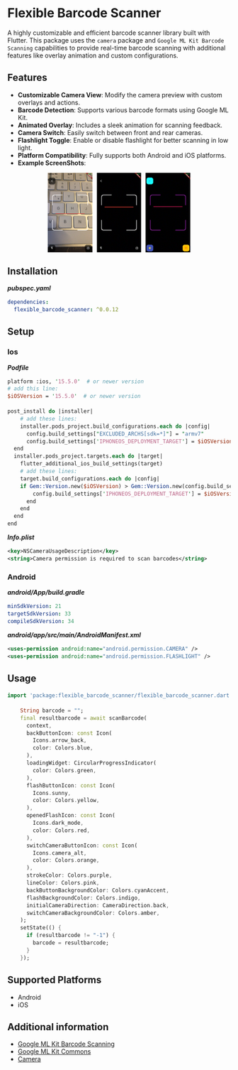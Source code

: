 # Flexible Barcode Scanner
A highly customizable and efficient barcode scanner library built with Flutter. This package uses the `camera` package and `Google ML Kit Barcode Scanning` capabilities to provide real-time barcode scanning with additional features like overlay animation and custom configurations.
## Features

- **Customizable Camera View**: Modify the camera preview with custom overlays and actions.
- **Barcode Detection**: Supports various barcode formats using Google ML Kit.
- **Animated Overlay**: Includes a sleek animation for scanning feedback.
- **Camera Switch**: Easily switch between front and rear cameras.
- **Flashlight Toggle**: Enable or disable flashlight for better scanning in low light.
- **Platform Compatibility**: Fully supports both Android and iOS platforms.
- **Example ScreenShots**:

<div style="display: flex; justify-content: center; align-items: center; gap: 10px;">
  <img src="https://raw.githubusercontent.com/emrhnzngn/flexible_barcode_scanner/master/assets/IMG_0034.png" alt="Image 1" width="20%" />
  <img src="https://raw.githubusercontent.com/emrhnzngn/flexible_barcode_scanner/master/assets/IMG_0033.png" alt="Image 2" width="20%" />
  <img src="https://raw.githubusercontent.com/emrhnzngn/flexible_barcode_scanner/master/assets/IMG_0032.png" alt="Image 3" width="20%" />
</div>

## Installation
***pubspec.yaml***
```yaml
dependencies:
  flexible_barcode_scanner: ^0.0.12
```
## Setup

### Ios

***Podfile***

```perl
platform :ios, '15.5.0'  # or newer version
# add this line:
$iOSVersion = '15.5.0'  # or newer version

post_install do |installer|
    # add these lines:
    installer.pods_project.build_configurations.each do |config|
      config.build_settings["EXCLUDED_ARCHS[sdk=*]"] = "armv7"
      config.build_settings['IPHONEOS_DEPLOYMENT_TARGET'] = $iOSVersion
  end
  installer.pods_project.targets.each do |target|
    flutter_additional_ios_build_settings(target)
    # add these lines:
    target.build_configurations.each do |config|
    if Gem::Version.new($iOSVersion) > Gem::Version.new(config.build_settings['IPHONEOS_DEPLOYMENT_TARGET'])
        config.build_settings['IPHONEOS_DEPLOYMENT_TARGET'] = $iOSVersion
      end
    end
  end
end
```

***Info.plist***

```xml
<key>NSCameraUsageDescription</key>
<string>Camera permission is required to scan barcodes</string>
```

### Android

***android/App/build.gradle***

```yaml
minSdkVersion: 21
targetSdkVersion: 33
compileSdkVersion: 34
```

***android/app/src/main/AndroidManifest.xml***

```xml
<uses-permission android:name="android.permission.CAMERA" />
<uses-permission android:name="android.permission.FLASHLIGHT" />
```

## Usage

```dart
import 'package:flexible_barcode_scanner/flexible_barcode_scanner.dart';

    String barcode = "";
    final resultbarcode = await scanBarcode(
      context,
      backButtonIcon: const Icon(
        Icons.arrow_back,
        color: Colors.blue,
      ),
      loadingWidget: CircularProgressIndicator(
        color: Colors.green,
      ),
      flashButtonIcon: const Icon(
        Icons.sunny,
        color: Colors.yellow,
      ),
      openedFlashIcon: const Icon(
        Icons.dark_mode,
        color: Colors.red,
      ),
      switchCameraButtonIcon: const Icon(
        Icons.camera_alt,
        color: Colors.orange,
      ),
      strokeColor: Colors.purple,
      lineColor: Colors.pink,
      backButtonBackgroundColor: Colors.cyanAccent,
      flashBackgroundColor: Colors.indigo,
      initialCameraDirection: CameraDirection.back,
      switchCameraBackgroundColor: Colors.amber,
    );
    setState(() {
      if (resultbarcode != "-1") {
        barcode = resultbarcode;
      }
    });
```

## Supported Platforms
- Android
- iOS

## Additional information

- [Google ML Kit Barcode Scanning](https://pub.dev/packages/google_mlkit_barcode_scanning)
- [Google ML Kit Commons](https://pub.dev/packages/google_mlkit_commons)
- [Camera](https://pub.dev/packages/camera)
